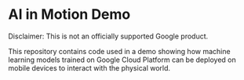 # AI in Motion Demo

Disclaimer: This is not an officially supported Google product.

This repository contains code used in a demo showing how machine learning models trained on Google Cloud Platform can be deployed on mobile devices to interact with the physical world.
